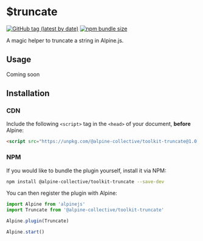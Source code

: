 # $truncate

[![GitHub tag (latest by date)](https://img.shields.io/npm/v/@alpine-collective/toolkit-truncate)](https://www.npmjs.com/package/@alpine-collective/toolkit-truncate)
[![npm bundle size](https://img.shields.io/bundlephobia/minzip/@alpine-collective/toolkit-truncate?color=#0F0)](https://bundlephobia.com/result?p=@alpine-collective/toolkit-truncate)

A magic helper to truncate a string in Alpine.js.

## Usage
Coming soon

## Installation

### CDN

Include the following `<script>` tag in the `<head>` of your document, **before** Alpine:

```html
<script src="https://unpkg.com/@alpine-collective/toolkit-truncate@1.0.0/dist/cdn.min.js" defer></script>
```

### NPM

If you would like to bundle the plugin yourself, install it via NPM:

```bash
npm install @alpine-collective/toolkit-truncate --save-dev
```

You can then register the plugin with Alpine:

```js
import Alpine from 'alpinejs'
import Truncate from '@alpine-collective/toolkit-truncate'

Alpine.plugin(Truncate)

Alpine.start()
```
